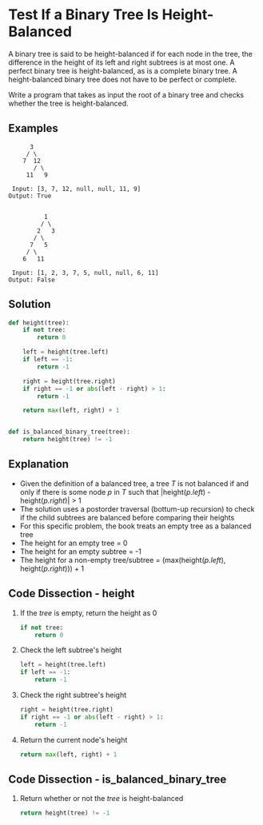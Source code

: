# Test If a Binary Tree Is Height-Balanced
A binary tree is said to be height-balanced if for each node in the tree, the difference in the height of its left and right subtrees is at most one. A perfect binary tree is height-balanced, as is a complete binary tree. A height-balanced binary tree does not have to be perfect or complete.

Write a program that takes as input the root of a binary tree and checks whether the tree is height-balanced.

## Examples
```
      3
     / \
    7  12
       / \
     11   9

 Input: [3, 7, 12, null, null, 11, 9]
Output: True


          1
         / \
        2   3
       / \
      7   5
     / \
    6   11

 Input: [1, 2, 3, 7, 5, null, null, 6, 11]
Output: False
```

## Solution
```python
def height(tree):
    if not tree:
        return 0

    left = height(tree.left)
    if left == -1:
        return -1

    right = height(tree.right)
    if right == -1 or abs(left - right) > 1:
        return -1

    return max(left, right) + 1


def is_balanced_binary_tree(tree):
    return height(tree) != -1
```

## Explanation
* Given the definition of a balanced tree, a tree _T_ is not balanced if and only if there is some node _p_ in _T_ such that |height(_p.left_) - height(_p.right_)| > 1
* The solution uses a postorder traversal (bottum-up recursion) to check if the child subtrees are balanced before comparing their heights
* For this specific problem, the book treats an empty tree as a balanced tree
* The height for an empty tree = 0
* The height for an empty subtree = -1
* The height for a non-empty tree/subtree = (max(height(_p.left_), height(_p.right_))) + 1

## Code Dissection - height
1. If the _tree_ is empty, return the height as 0
    ```python
    if not tree:
        return 0
    ```
2. Check the left subtree's height
    ```python
    left = height(tree.left)
    if left == -1:
        return -1
    ```
3. Check the right subtree's height
    ```python
    right = height(tree.right)
    if right == -1 or abs(left - right) > 1:
        return -1
    ```
4. Return the current node's height
    ```python
    return max(left, right) + 1
    ```

## Code Dissection - is_balanced_binary_tree
1. Return whether or not the _tree_ is height-balanced
    ```python
    return height(tree) != -1
    ```